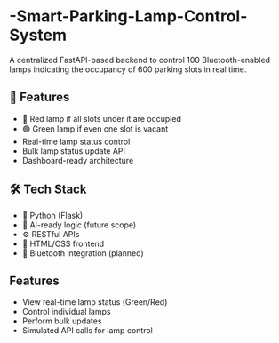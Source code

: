 # -Smart-Parking-Lamp-Control-System
A centralized FastAPI-based backend to control 100 Bluetooth-enabled lamps indicating the occupancy of 600 parking slots in real time. 

## 📌 Features
- 🔴 Red lamp if all slots under it are occupied
- 🟢 Green lamp if even one slot is vacant
- Real-time lamp status control
- Bulk lamp status update API
- Dashboard-ready architecture


## 🛠️ Tech Stack
- 🐍 Python (Flask)
- 🧠 AI-ready logic (future scope)
- ⚙️ RESTful APIs
- 🎨 HTML/CSS frontend
- 📡 Bluetooth integration (planned)



## Features
- View real-time lamp status (Green/Red)
- Control individual lamps
- Perform bulk updates
- Simulated API calls for lamp control

